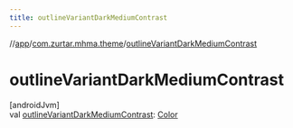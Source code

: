 ```yaml
---
title: outlineVariantDarkMediumContrast
---
```

//[app](../../index.html)/[com.zurtar.mhma.theme](index.html)/[outlineVariantDarkMediumContrast](outline-variant-dark-medium-contrast.html)



# outlineVariantDarkMediumContrast



[androidJvm]\
val [outlineVariantDarkMediumContrast](outline-variant-dark-medium-contrast.html): [Color](https://developer.android.com/reference/kotlin/androidx/compose/ui/graphics/Color.html)



